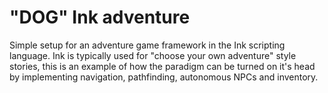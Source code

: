# "DOG" Ink adventure
Simple setup for an adventure game framework in the Ink scripting language.
Ink is typically used for "choose your own adventure" style stories, this is an example of how the paradigm can be turned on it's head by implementing navigation, pathfinding, autonomous NPCs and inventory.
